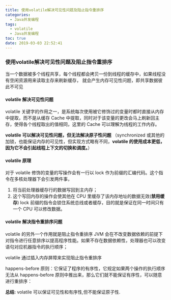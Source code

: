 ```yaml
---
title: 使用volatile解决可见性问题及阻止指令重排序
categories:
  - Java并发编程
tags:
  - volatile
  - Java并发编程
toc: true
date: 2019-03-03 22:52:41
---
```

### 使用volatile解决可见性问题及阻止指令重排序

当一个数据被多个线程共享，每个线程都会拷贝一份到线程的缓存中，如果线程没有空闲资源用来读取主存来刷新缓存， 就会产生内存可见性问题，即共享数据彼此不可见

#### volatile 解决可见性问题

volatile 关键字的作用之一，是系统每次使用被它修饰过的变量时都时直接从内存中提取，而不是从缓存 Cache 中提取，同时对于该变量的更改会马上刷新回主存，使得各个线程取出的值相同，这里的 Cache 可以理解为线程的工作内存。

**volatile 可以解决可见性问题，但无法解决原子性问题**
（synchronized 或其他的加锁，也能保证内存的可见性，但实现方式略有不同，**volatile 的使用成本更低，因为它不会引起线程上下文的切换和调度。**）

#### volatile 原理

对于 volatile 修饰的变量的写操作会有一行以 lock 作为前缀的汇编代码。这个指令在多核处理器下会引发两件事，

1. 将当前处理器缓存行的数据写回到主内存；
2. 这个写回内存的操作会使其他在 CPU 里缓存了该内存地址的数据无效(**禁用缓存**)
   lock 前缀的指令会锁住系统总线或者缓存，目的就是保证在同一时间只有一个 CPU 可以修改数据。

#### volatile 解决指令重排序问题

volatile 的另外一个作用就是阻止指令重排序
JVM 会在不改变数据依赖的前提下对指令进行任意排序以提高程序性能。如果不存在数据依赖性，处理器也可以改变语句对应机器指令的执行顺序；

volatile 通过插入内存屏障来实现阻止指令重排序

happens-before 原则：它保证了程序的有序性，它规定如果两个操作的执行顺序无法从 happens-before 原则中推出来，那么它们就不能保证有序性，可以随意进行重排序：

**总结:** volatile 可以保证可见性和有序性,但不能保证原子性.
